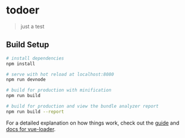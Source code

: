# todoer

> just a test

## Build Setup

``` bash
# install dependencies
npm install

# serve with hot reload at localhost:8080
npm run devnode

# build for production with minification
npm run build

# build for production and view the bundle analyzer report
npm run build --report
```

For a detailed explanation on how things work, check out the [guide](http://vuejs-templates.github.io/webpack/) and [docs for vue-loader](http://vuejs.github.io/vue-loader).
